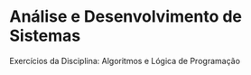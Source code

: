 # Análise e Desenvolvimento de Sistemas
Exercícios da Disciplina: Algoritmos e Lógica de Programação
